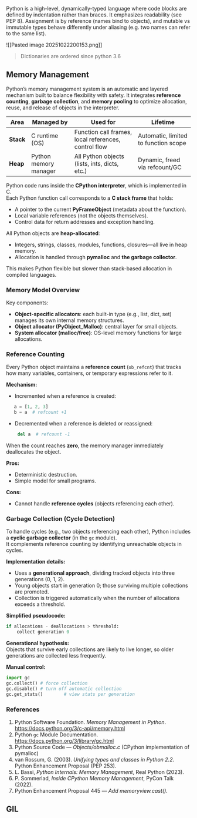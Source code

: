 
Python is a high-level, dynamically-typed language where code blocks are defined by indentation rather than braces. It emphasizes readability (see PEP 8).
Assignment is by reference (names bind to objects), and mutable vs immutable types behave differently under aliasing (e.g. two names can refer to the same list).

![[Pasted image 20251022200153.png]]

> Dictionaries are ordered since python 3.6

## Memory Management

Python’s memory management system is an automatic and layered mechanism built to balance flexibility with safety. It integrates **reference counting**, **garbage collection**, and **memory pooling** to optimize allocation, reuse, and release of objects in the interpreter.

| Area      | Managed by            | Used for                                             | Lifetime                             |
| --------- | --------------------- | ---------------------------------------------------- | ------------------------------------ |
| **Stack** | C runtime (OS)        | Function call frames, local references, control flow | Automatic, limited to function scope |
| **Heap**  | Python memory manager | All Python objects (lists, ints, dicts, etc.)        | Dynamic, freed via refcount/GC       |

Python code runs inside the **CPython interpreter**, which is implemented in C.  
Each Python function call corresponds to a **C stack frame** that holds:
- A pointer to the current **PyFrameObject** (metadata about the function).
- Local variable references (not the objects themselves).
- Control data for return addresses and exception handling.

All Python objects are **heap-allocated**:
- Integers, strings, classes, modules, functions, closures—all live in heap memory.
- Allocation is handled through **pymalloc** and **the garbage collector**.

This makes Python flexible but slower than stack-based allocation in compiled languages.
### Memory Model Overview

Key components:

- **Object-specific allocators**: each built-in type (e.g., list, dict, set) manages its own internal memory structures.    
- **Object allocator (PyObject_Malloc)**: central layer for small objects.
- **System allocator (malloc/free)**: OS-level memory functions for large allocations.

### Reference Counting

Every Python object maintains a **reference count** (`ob_refcnt`) that tracks how many variables, containers, or temporary expressions refer to it.

**Mechanism:**

- Incremented when a reference is created:

 ```python
    a = [1, 2, 3] 
    b = a  # refcount +1
```

- Decremented when a reference is deleted or reassigned:

  ```python 
   del a  # refcount -1
   ```

When the count reaches **zero**, the memory manager immediately deallocates the object.

**Pros:**

- Deterministic destruction.
- Simple model for small programs.

**Cons:**

- Cannot handle **reference cycles** (objects referencing each other).

### Garbage Collection (Cycle Detection)

To handle cycles (e.g., two objects referencing each other), Python includes a **cyclic garbage collector** (in the `gc` module).  
It complements reference counting by identifying unreachable objects in cycles.

**Implementation details:**

- Uses a **generational approach**, dividing tracked objects into three generations (0, 1, 2).
- Young objects start in generation 0; those surviving multiple collections are promoted.
- Collection is triggered automatically when the number of allocations exceeds a threshold.

**Simplified pseudocode:**

```python
if allocations - deallocations > threshold:
	collect generation 0
```

**Generational hypothesis:**  
Objects that survive early collections are likely to live longer, so older generations are collected less frequently.

**Manual control:**

```python
import gc 
gc.collect() # force collection
gc.disable() # turn off automatic collection 
gc.get_stats()        # view stats per generation
```

### References

1. Python Software Foundation. _Memory Management in Python_. https://docs.python.org/3/c-api/memory.html
2. Python `gc` Module Documentation. https://docs.python.org/3/library/gc.html
3. Python Source Code — _Objects/obmalloc.c_ (CPython implementation of pymalloc)
4. van Rossum, G. (2003). _Unifying types and classes in Python 2.2_. Python Enhancement Proposal (PEP 253).
5. L. Bassi, _Python Internals: Memory Management_, Real Python (2023).
6. P. Sommerlad, _Inside CPython Memory Management_, PyCon Talk (2022).
7. Python Enhancement Proposal 445 — _Add memoryview.cast()_.

## GIL
